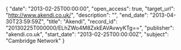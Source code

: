 {
  "date": "2013-02-25T00:00:00", 
  "open_access": true, 
  "target_url": "http://www.akendi.co.uk/", 
  "description": "", 
  "end_date": "2013-04-30T23:59:59Z", 
  "title": "Akendi", 
  "record_id": "20130225T000000/ELhZWo4M8ZxkEAVAvwyKTg==", 
  "publisher": "akendi.co.uk", 
  "start_date": "2013-02-25T00:00:00Z", 
  "subject": "Cambridge Network"
}

